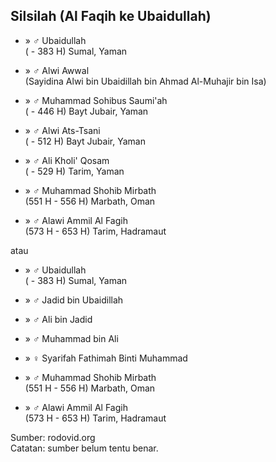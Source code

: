 ## Silsilah (Al Faqih ke Ubaidullah)

*	» ♂ Ubaidullah
	<br/>( - 383 H) Sumal, Yaman

*	» ♂ Alwi Awwal
	<br/>(Sayidina Alwi bin Ubaidillah bin Ahmad Al-Muhajir bin Isa)

*	» ♂ Muhammad Sohibus Saumi'ah
	<br/>( - 446 H) Bayt Jubair, Yaman

*	» ♂ Alwi Ats-Tsani
	<br/>( - 512 H) Bayt Jubair, Yaman

*	» ♂ Ali Kholi' Qosam
	<br/>( - 529 H) Tarim, Yaman

*	» ♂ Muhammad Shohib Mirbath
	<br/>(551 H - 556 H) Marbath, Oman

*	» ♂ Alawi Ammil Al Fagih
	<br/>(573 H - 653 H) Tarim, Hadramaut

atau


*	» ♂ Ubaidullah
	<br/>( - 383 H) Sumal, Yaman

*	» ♂ Jadid bin Ubaidillah

*	» ♂ Ali bin Jadid

*	» ♂ Muhammad bin Ali

*	» ♀ Syarifah Fathimah Binti Muhammad

*	» ♂ Muhammad Shohib Mirbath
	<br/>(551 H - 556 H) Marbath, Oman

*	» ♂ Alawi Ammil Al Fagih
	<br/>(573 H - 653 H) Tarim, Hadramaut

Sumber: rodovid.org<br/>
Catatan: sumber belum tentu benar.

